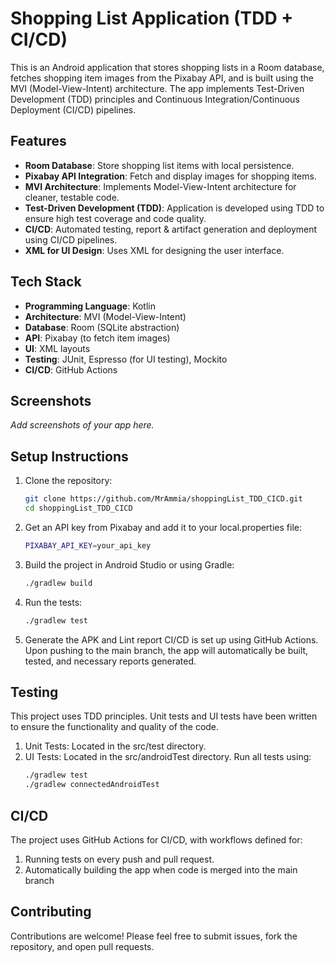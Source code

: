 # Shopping List Application (TDD + CI/CD)

This is an Android application that stores shopping lists in a Room database, fetches shopping item images from the Pixabay API, and is built using the MVI (Model-View-Intent) architecture. The app implements Test-Driven Development (TDD) principles and Continuous Integration/Continuous Deployment (CI/CD) pipelines.

## Features

- **Room Database**: Store shopping list items with local persistence.
- **Pixabay API Integration**: Fetch and display images for shopping items.
- **MVI Architecture**: Implements Model-View-Intent architecture for cleaner, testable code.
- **Test-Driven Development (TDD)**: Application is developed using TDD to ensure high test coverage and code quality.
- **CI/CD**: Automated testing, report & artifact generation and deployment using CI/CD pipelines.
- **XML for UI Design**: Uses XML for designing the user interface.

## Tech Stack

- **Programming Language**: Kotlin
- **Architecture**: MVI (Model-View-Intent)
- **Database**: Room (SQLite abstraction)
- **API**: Pixabay (to fetch item images)
- **UI**: XML layouts
- **Testing**: JUnit, Espresso (for UI testing), Mockito
- **CI/CD**: GitHub Actions

## Screenshots

_Add screenshots of your app here._

## Setup Instructions

1. Clone the repository:
   ```bash
   git clone https://github.com/MrAmmia/shoppingList_TDD_CICD.git
   cd shoppingList_TDD_CICD

2. Get an API key from Pixabay and add it to your local.properties file:
   ```bash
   PIXABAY_API_KEY=your_api_key

3. Build the project in Android Studio or using Gradle:
   ```bash
   ./gradlew build

4. Run the tests:
   ```bash
   ./gradlew test

5. Generate the APK and Lint report
   CI/CD is set up using GitHub Actions. Upon pushing to the main branch, the app will automatically be built, tested, and necessary reports generated.


## Testing

This project uses TDD principles. Unit tests and UI tests have been written to ensure the functionality and quality of the code.
1. Unit Tests: Located in the src/test directory.
2. UI Tests: Located in the src/androidTest directory.
Run all tests using:
   ```bash
   ./gradlew test
   ./gradlew connectedAndroidTest


## CI/CD

The project uses GitHub Actions for CI/CD, with workflows defined for:
1. Running tests on every push and pull request.
2. Automatically building the app when code is merged into the main branch

## Contributing

Contributions are welcome! Please feel free to submit issues, fork the repository, and open pull requests.
